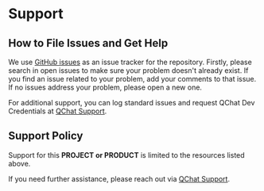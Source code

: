 # Support

## How to File Issues and Get Help

We use [GitHub issues](https://github.com/QDAP-DATAAI/qchat/issues) as an issue tracker for the repository. Firstly, please search in open issues to make sure your problem doesn't already exist. If you find an issue related to your problem, add your comments to that issue. If no issues address your problem, please open a new one.

For additional support, you can log standard issues and request QChat Dev Credentials at [QChat Support](https://qchat.ai.qld.gov.au/support).

## Support Policy

Support for this **PROJECT or PRODUCT** is limited to the resources listed above.

If you need further assistance, please reach out via [QChat Support](https://qchat.ai.qld.gov.au/support).
